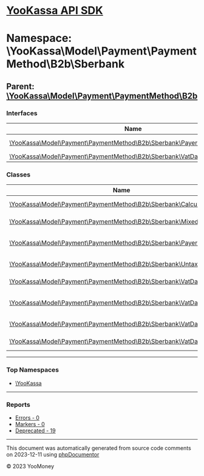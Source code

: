 # [YooKassa API SDK](../home.md)

# Namespace: \YooKassa\Model\Payment\PaymentMethod\B2b\Sberbank

## Parent: [\YooKassa\Model\Payment\PaymentMethod\B2b](../namespaces/yookassa-model-payment-paymentmethod-b2b.md)

### Interfaces

| Name | Summary |
| ---- | ------- |
| [\YooKassa\Model\Payment\PaymentMethod\B2b\Sberbank\PayerBankDetailsInterface](../classes/YooKassa-Model-Payment-PaymentMethod-B2b-Sberbank-PayerBankDetailsInterface.md) | Interface PayerBankDetailsInterface. |
| [\YooKassa\Model\Payment\PaymentMethod\B2b\Sberbank\VatDataInterface](../classes/YooKassa-Model-Payment-PaymentMethod-B2b-Sberbank-VatDataInterface.md) | Interface VatDataInterface. |

### Classes

| Name | Summary |
| ---- | ------- |
| [\YooKassa\Model\Payment\PaymentMethod\B2b\Sberbank\CalculatedVatData](../classes/YooKassa-Model-Payment-PaymentMethod-B2b-Sberbank-CalculatedVatData.md) | Класс, представляющий модель CalculatedVatData. |
| [\YooKassa\Model\Payment\PaymentMethod\B2b\Sberbank\MixedVatData](../classes/YooKassa-Model-Payment-PaymentMethod-B2b-Sberbank-MixedVatData.md) | Класс, представляющий модель MixedVatData. |
| [\YooKassa\Model\Payment\PaymentMethod\B2b\Sberbank\PayerBankDetails](../classes/YooKassa-Model-Payment-PaymentMethod-B2b-Sberbank-PayerBankDetails.md) | Класс, представляющий модель B2bSberbankPayerBankDetails. |
| [\YooKassa\Model\Payment\PaymentMethod\B2b\Sberbank\UntaxedVatData](../classes/YooKassa-Model-Payment-PaymentMethod-B2b-Sberbank-UntaxedVatData.md) | Класс, представляющий модель UntaxedVatData. |
| [\YooKassa\Model\Payment\PaymentMethod\B2b\Sberbank\VatData](../classes/YooKassa-Model-Payment-PaymentMethod-B2b-Sberbank-VatData.md) | Класс, представляющий модель VatData. |
| [\YooKassa\Model\Payment\PaymentMethod\B2b\Sberbank\VatDataFactory](../classes/YooKassa-Model-Payment-PaymentMethod-B2b-Sberbank-VatDataFactory.md) | Класс, представляющий модель PaymentMethodDataCash. |
| [\YooKassa\Model\Payment\PaymentMethod\B2b\Sberbank\VatDataRate](../classes/YooKassa-Model-Payment-PaymentMethod-B2b-Sberbank-VatDataRate.md) | Класс, представляющий модель CalculatedVatData. |
| [\YooKassa\Model\Payment\PaymentMethod\B2b\Sberbank\VatDataType](../classes/YooKassa-Model-Payment-PaymentMethod-B2b-Sberbank-VatDataType.md) | Класс, представляющий модель CalculatedVatData. |

---

### Top Namespaces

* [\YooKassa](../namespaces/yookassa.md)

---

### Reports
* [Errors - 0](../reports/errors.md)
* [Markers - 0](../reports/markers.md)
* [Deprecated - 19](../reports/deprecated.md)

---

This document was automatically generated from source code comments on 2023-12-11 using [phpDocumentor](http://www.phpdoc.org/)

&copy; 2023 YooMoney